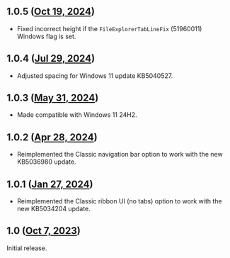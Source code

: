 ## 1.0.5 ([Oct 19, 2024](https://github.com/ramensoftware/windhawk-mods/blob/6abf544f133985c4183a91922242030087e3cb5d/mods/explorer-frame-classic.wh.cpp))

* Fixed incorrect height if the `FileExplorerTabLineFix` (51960011) Windows flag is set.

## 1.0.4 ([Jul 29, 2024](https://github.com/ramensoftware/windhawk-mods/blob/8c10530a488a7c65b7b0815ee9c19131faece5b9/mods/explorer-frame-classic.wh.cpp))

* Adjusted spacing for Windows 11 update KB5040527.

## 1.0.3 ([May 31, 2024](https://github.com/ramensoftware/windhawk-mods/blob/74a502b48643c06d82e956ff5e5327a87a167e6d/mods/explorer-frame-classic.wh.cpp))

* Made compatible with Windows 11 24H2.

## 1.0.2 ([Apr 28, 2024](https://github.com/ramensoftware/windhawk-mods/blob/a4713da79384ef473a7d9888ca4a0eca33410b01/mods/explorer-frame-classic.wh.cpp))

* Reimplemented the Classic navigation bar option to work with the new KB5036980 update.

## 1.0.1 ([Jan 27, 2024](https://github.com/ramensoftware/windhawk-mods/blob/d1478bb7745b51495415ae8f71c66a1163e28d8c/mods/explorer-frame-classic.wh.cpp))

* Reimplemented the Classic ribbon UI (no tabs) option to work with the new KB5034204 update.

## 1.0 ([Oct 7, 2023](https://github.com/ramensoftware/windhawk-mods/blob/1ef16f7b9436c0941bc14d09893a815d1b59c7a5/mods/explorer-frame-classic.wh.cpp))

Initial release.
